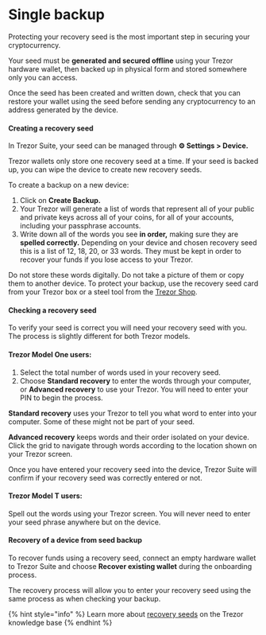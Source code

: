 # Single backup

Protecting your recovery seed is the most important step in securing your cryptocurrency.

Your seed must be **generated and secured offline** using your Trezor hardware wallet, then backed up in physical form and stored somewhere only you can access.

Once the seed has been created and written down, check that you can restore your wallet using the seed before sending any cryptocurrency to an address generated by the device.

#### Creating a recovery seed

In Trezor Suite, your seed can be managed through **⚙️ Settings > Device.**

Trezor wallets only store one recovery seed at a time. If your seed is backed up, you can wipe the device to create new recovery seeds.

To create a backup on a new device:

1. Click on **Create Backup.**
2. Your Trezor will generate a list of words that represent all of your public and private keys across all of your coins, for all of your accounts, including your passphrase accounts.
3. Write down all of the words you see **in order,** making sure they are **spelled correctly.** Depending on your device and chosen recovery seed this is a list of 12, 18, 20, or 33 words. They must be kept in order to recover your funds if you lose access to your Trezor.

Do not store these words digitally. Do not take a picture of them or copy them to another device. To protect your backup, use the recovery seed card from your Trezor box or a steel tool from the [Trezor Shop](https://trezor.io/accessories).

#### Checking a recovery seed

To verify your seed is correct you will need your recovery seed with you. The process is slightly different for both Trezor models.

#### Trezor Model One users:

1. Select the total number of words used in your recovery seed.
2. Choose **Standard recovery** to enter the words through your computer, or **Advanced recovery** to use your Trezor. You will need to enter your PIN to begin the process.

**Standard recovery** uses your Trezor to tell you what word to enter into your computer. Some of these might not be part of your seed.

**Advanced recovery** keeps words and their order isolated on your device. Click the grid to navigate through words according to the location shown on your Trezor screen.

Once you have entered your recovery seed into the device, Trezor Suite will confirm if your recovery seed was correctly entered or not.

#### Trezor Model T users:

Spell out the words using your Trezor screen. You will never need to enter your seed phrase anywhere but on the device.

#### Recovery of a device from seed backup

To recover funds using a recovery seed, connect an empty hardware wallet to Trezor Suite and choose **Recover existing wallet** during the onboarding process.

The recovery process will allow you to enter your recovery seed using the same process as when checking your backup.

{% hint style="info" %}
Learn more about [recovery seeds](https://trezor.io/learn/a/how-to-use-a-recovery-seed) on the Trezor knowledge base
{% endhint %}
